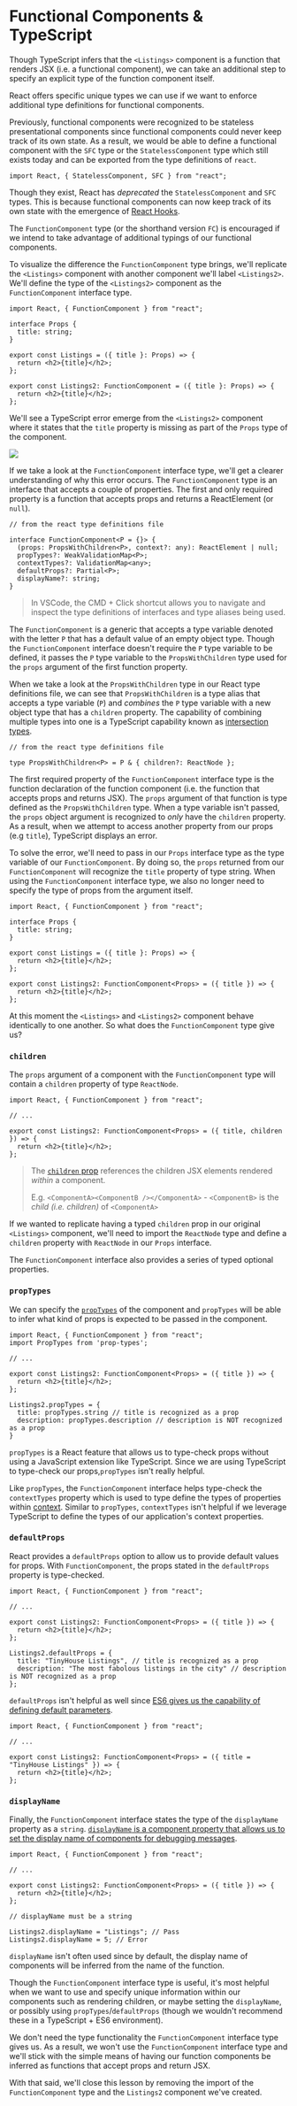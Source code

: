 # Functional Components & TypeScript

Though TypeScript infers that the `<Listings>` component is a function that renders JSX (i.e. a functional component), we can take an additional step to specify an explicit type of the function component itself.

React offers specific unique types we can use if we want to enforce additional type definitions for functional components.

Previously, functional components were recognized to be stateless presentational components since functional components could never keep track of its own state. As a result, we would be able to define a functional component with the `SFC` type or the `StatelessComponent` type which still exists today and can be exported from the type definitions of `react`.

```tsx
import React, { StatelessComponent, SFC } from "react";
```

Though they exist, React has _deprecated_ the `StatelessComponent` and `SFC` types. This is because functional components can now keep track of its own state with the emergence of [React Hooks](https://reactjs.org/docs/hooks-intro.html).

The `FunctionComponent` type (or the shorthand version `FC`) is encouraged if we intend to take advantage of additional typings of our functional components.

To visualize the difference the `FunctionComponent` type brings, we'll replicate the `<Listings>` component with another component we'll label `<Listings2>`. We'll define the type of the `<Listings2>` component as the `FunctionComponent` interface type.

```tsx
import React, { FunctionComponent } from "react";

interface Props {
  title: string;
}

export const Listings = ({ title }: Props) => {
  return <h2>{title}</h2>;
};

export const Listings2: FunctionComponent = ({ title }: Props) => {
  return <h2>{title}</h2>;
};
```

We'll see a TypeScript error emerge from the `<Listings2>` component where it states that the `title` property is missing as part of the `Props` type of the component.

![](public/assets/listings2-error.png)

If we take a look at the `FunctionComponent` interface type, we'll get a clearer understanding of why this error occurs. The `FunctionComponent` type is an interface that accepts a couple of properties. The first and only required property is a function that accepts props and returns a ReactElement (or `null`).

```tsx
// from the react type definitions file

interface FunctionComponent<P = {}> {
  (props: PropsWithChildren<P>, context?: any): ReactElement | null;
  propTypes?: WeakValidationMap<P>;
  contextTypes?: ValidationMap<any>;
  defaultProps?: Partial<P>;
  displayName?: string;
}
```

> In VSCode, the CMD + Click shortcut allows you to navigate and inspect the type definitions of interfaces and type aliases being used.

The `FunctionComponent` is a generic that accepts a type variable denoted with the letter `P` that has a default value of an empty object type. Though the `FunctionComponent` interface doesn't require the `P` type variable to be defined, it passes the `P` type variable to the `PropsWithChildren` type used for the `props` argument of the first function property.

When we take a look at the `PropsWithChildren` type in our React type definitions file, we can see that `PropsWithChildren` is a type alias that accepts a type variable (`P`) and _combines_ the `P` type variable with a new object type that has a `children` property. The capability of combining multiple types into one is a TypeScript capability known as [intersection types](https://www.typescriptlang.org/docs/handbook/advanced-types.html#intersection-types).

```tsx
// from the react type definitions file

type PropsWithChildren<P> = P & { children?: ReactNode };
```

The first required property of the `FunctionComponent` interface type is the function declaration of the function component (i.e. the function that accepts props and returns JSX). The `props` argument of that function is type defined as the `PropsWithChildren` type. When a type variable isn't passed, the `props` object argument is recognized to _only_ have the `children` property. As a result, when we attempt to access another property from our props (e.g `title`), TypeScript displays an error.

To solve the error, we'll need to pass in our `Props` interface type as the type variable of our `FunctionComponent`. By doing so, the `props` returned from our `FunctionComponent` will recognize the `title` property of type string. When using the `FunctionComponent` interface type, we also no longer need to specify the type of props from the argument itself.

```tsx
import React, { FunctionComponent } from "react";

interface Props {
  title: string;
}

export const Listings = ({ title }: Props) => {
  return <h2>{title}</h2>;
};

export const Listings2: FunctionComponent<Props> = ({ title }) => {
  return <h2>{title}</h2>;
};
```

At this moment the `<Listings>` and `<Listings2>` component behave identically to one another. So what does the `FunctionComponent` type give us?

### `children`

The `props` argument of a component with the `FunctionComponent` type will contain a `children` property of type `ReactNode`.

```tsx
import React, { FunctionComponent } from "react";

// ...

export const Listings2: FunctionComponent<Props> = ({ title, children }) => {
  return <h2>{title}</h2>;
};
```

> The [`children` prop](https://reactjs.org/docs/composition-vs-inheritance.html#containment) references the children JSX elements rendered _within_ a component.
>
> E.g. `<ComponentA><ComponentB /></ComponentA>` - `<ComponentB>` is the _child (i.e. children)_ of `<ComponentA>`

If we wanted to replicate having a typed `children` prop in our original `<Listings>` component, we'll need to import the `ReactNode` type and define a `children` property with `ReactNode` in our `Props` interface.

The `FunctionComponent` interface also provides a series of typed optional properties.

### `propTypes`

We can specify the [`propTypes`](https://reactjs.org/docs/typechecking-with-proptypes.html) of the component and `propTypes` will be able to infer what kind of props is expected to be passed in the component.

```tsx
import React, { FunctionComponent } from "react";
import PropTypes from 'prop-types';

// ...

export const Listings2: FunctionComponent<Props> = ({ title }) => {
  return <h2>{title}</h2>;
};

Listings2.propTypes = {
  title: propTypes.string // title is recognized as a prop
  description: propTypes.description // description is NOT recognized as a prop
}
```

`propTypes` is a React feature that allows us to type-check props without using a JavaScript extension like TypeScript. Since we are using TypeScript to type-check our props,`propTypes` isn't really helpful.

Like `propTypes`, the `FunctionComponent` interface helps type-check the `contextTypes` property which is used to type define the types of properties within [context](https://reactjs.org/docs/context.html). Similar to `propTypes`, `contextTypes` isn't helpful if we leverage TypeScript to define the types of our application's context properties.

### `defaultProps`

React provides a `defaultProps` option to allow us to provide default values for props. With `FunctionComponent`, the props stated in the `defaultProps` property is type-checked.

```tsx
import React, { FunctionComponent } from "react";

// ...

export const Listings2: FunctionComponent<Props> = ({ title }) => {
  return <h2>{title}</h2>;
};

Listings2.defaultProps = {
  title: "TinyHouse Listings", // title is recognized as a prop
  description: "The most fabolous listings in the city" // description is NOT recognized as a prop
};
```

`defaultProps` isn't helpful as well since [ES6 gives us the capability of defining default parameters](https://developer.mozilla.org/en-US/docs/Web/JavaScript/Reference/Functions/Default_parameters).

```tsx
import React, { FunctionComponent } from "react";

// ...

export const Listings2: FunctionComponent<Props> = ({ title = "TinyHouse Listings" }) => {
  return <h2>{title}</h2>;
};
```

### `displayName`

Finally, the `FunctionComponent` interface states the type of the `displayName` property as a `string`. [`displayName` is a component property that allows us to set the display name of components for debugging messages](https://reactjs.org/docs/react-component.html#displayname).

```tsx
import React, { FunctionComponent } from "react";

// ...

export const Listings2: FunctionComponent<Props> = ({ title }) => {
  return <h2>{title}</h2>;
};

// displayName must be a string

Listings2.displayName = "Listings"; // Pass
Listings2.displayName = 5; // Error
```

`displayName` isn't often used since by default, the display name of components will be inferred from the name of the function.

Though the `FunctionComponent` interface type is useful, it's most helpful when we want to use and specify unique information within our components such as rendering children, or maybe setting the `displayName`, or possibly using `propTypes`/`defaultProps` (though we wouldn't recommend these in a TypeScript + ES6 environment).

We don't need the type functionality the `FunctionComponent` interface type gives us. As a result, we won't use the `FunctionComponent` interface type and we'll stick with the simple means of having our function components be inferred as functions that accept props and return JSX.

With that said, we'll close this lesson by removing the import of the `FunctionComponent` type and the `Listings2` component we've created.
